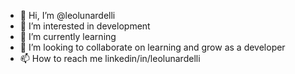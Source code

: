 - 👋 Hi, I’m @leolunardelli
- 👀 I’m interested in development
- 🌱 I’m currently learning
- 💞️ I’m looking to collaborate on learning and grow as a developer
- 📫 How to reach me linkedin/in/leolunardelli

<!---
leolunardelli/leolunardelli is a ✨ special ✨ repository because its `README.md` (this file) appears on your GitHub profile.
You can click the Preview link to take a look at your changes.
--->
